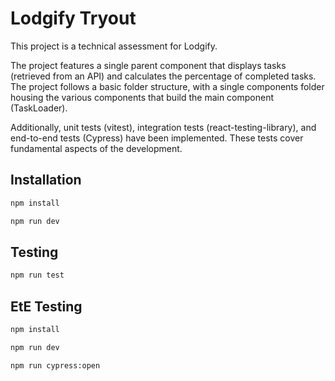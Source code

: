 # Lodgify Tryout

This project is a technical assessment for Lodgify.

The project features a single parent component that displays tasks (retrieved from an API) and calculates the percentage of completed tasks. The project follows a basic folder structure, with a single components folder housing the various components that build the main component (TaskLoader).

Additionally, unit tests (vitest), integration tests (react-testing-library), and end-to-end tests (Cypress) have been implemented. These tests cover fundamental aspects of the development.

## Installation

```bash
npm install
```

```bash
npm run dev
```

## Testing

```bash
npm run test
```

## EtE Testing
```bash
npm install
```

```bash
npm run dev
```

```bash
npm run cypress:open
```